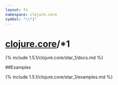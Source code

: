 ```yaml
---
layout: fn
namespace: clojure.core
symbol: "\\*1"
---
```


# [clojure.core](../)/\*1

{% include 1.5.1/clojure.core/star_1/docs.md %}

##Examples

{% include 1.5.1/clojure.core/star_1/examples.md %}

